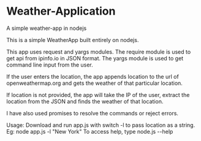 # Weather-Application
A simple weather-app in nodejs

This is a simple WeatherApp built entirely on nodejs.

This app uses request and yargs modules. The require module is used to get api from ipinfo.io in JSON format. The yargs module is used to get command line input from the user.

If the user enters the location, the app appends location to the url of openweathermap.org and gets the weather of that particular location.

If location is not provided, the app will take the IP of the user, extract the location from the JSON and finds the weather of that location.

I have also used promises to resolve the commands or reject errors.

Usage: Download and run app.js with switch -l to pass location as a string. Eg: node app.js -l "New York" To access help, type node.js --help
